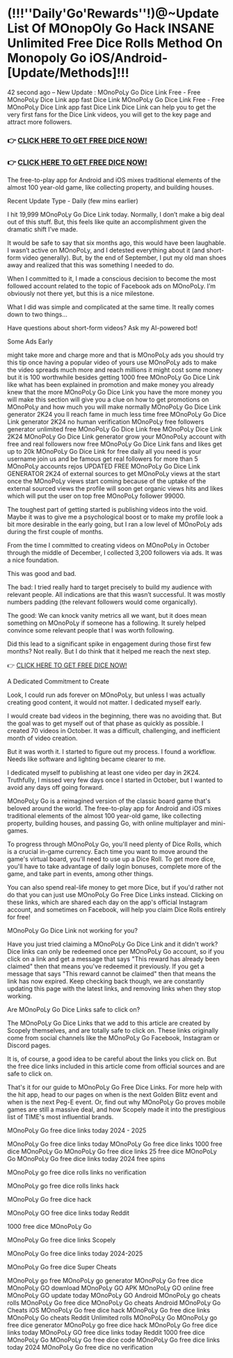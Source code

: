 # (!!!''Daily'Go'Rewards''!)@~Update List Of MOnopOly Go Hack INSANE Unlimited Free Dice Rolls Method On Monopoly Go iOS/Android- [Update/Methods]!!!

42 second ago – New Update : MOnoPoLy Go Dice Link Free - Free MOnoPoLy Dice Link app fast Dice Link MOnoPoLy Go Dice Link Free - Free MOnoPoLy Dice Link app fast Dice Link Dice Link can help you to get the very first fans for the Dice Link videos, you will get to the key page and attract more followers.

### 👉 [CLICK HERE TO GET FREE DICE NOW!](https://tinyurl.com/45kbycmn)

### 👉 [CLICK HERE TO GET FREE DICE NOW!](https://tinyurl.com/45kbycmn)

The free-to-play app for Android and iOS mixes traditional elements of the almost 100 year-old game, like collecting property, and building houses.

Recent Update Type - Daily (few mins earlier)

I hit 19,999 MOnoPoLy Go Dice Link today. Normally, I don’t make a big deal out of this stuff. But, this feels like quite an accomplishment given the dramatic shift I’ve made.

It would be safe to say that six months ago, this would have been laughable. I wasn’t active on MOnoPoLy, and I detested everything about it (and short-form video generally). But, by the end of September, I put my old man shoes away and realized that this was something I needed to do.

When I committed to it, I made a conscious decision to become the most followed account related to the topic of Facebook ads on MOnoPoLy. I’m obviously not there yet, but this is a nice milestone.

What I did was simple and complicated at the same time. It really comes down to two things…

Have questions about short-form videos? Ask my AI-powered bot!

Some Ads Early

might take more and charge more and that is MOnoPoLy ads you should try this tip once having a popular video of yours use MOnoPoLy ads to make the video spreads much more and reach millions it might cost some money but it is 100 worthwhile besides getting 1000 free MOnoPoLy Go Dice Link like what has been explained in promotion and make money you already knew that the more MOnoPoLy Go Dice Link you have the more money you will make this section will give you a clue on how to get promotions on MOnoPoLy and how much you will make normally MOnoPoLy Go Dice Link generator 2K24 you ll reach fame in much less time free MOnoPoLy Go Dice Link generator 2K24 no human verification MOnoPoLy free followers generator unlimited free MOnoPoLy Go Dice Link free MOnoPoLy Dice Link 2K24 MOnoPoLy Go Dice Link generator grow your MOnoPoLy account with free and real followers now free MOnoPoLy Go Dice Link fans and likes get up to 20k MOnoPoLy Go Dice Link for free daily all you need is your username join us and be famous get real followers for more than 5 MOnoPoLy accounts rejos UPDATED FREE MOnoPoLy Go Dice Link GENERATOR 2K24 of external sources to get MOnoPoLy views at the start once the MOnoPoLy views start coming because of the uptake of the external sourced views the profile will soon get organic views hits and likes which will put the user on top free MOnoPoLy follower 99000.

The toughest part of getting started is publishing videos into the void. Maybe it was to give me a psychological boost or to make my profile look a bit more desirable in the early going, but I ran a low level of MOnoPoLy ads during the first couple of months.

From the time I committed to creating videos on MOnoPoLy in October through the middle of December, I collected 3,200 followers via ads. It was a nice foundation.

This was good and bad.

The bad: I tried really hard to target precisely to build my audience with relevant people. All indications are that this wasn’t successful. It was mostly numbers padding (the relevant followers would come organically).

The good: We can knock vanity metrics all we want, but it does mean something on MOnoPoLy if someone has a following. It surely helped convince some relevant people that I was worth following.

Did this lead to a significant spike in engagement during those first few months? Not really. But I do think that it helped me reach the next step.

👉 [CLICK HERE TO GET FREE DICE NOW!](https://spacezones.org/MOnoPoLygo/)

A Dedicated Commitment to Create

Look, I could run ads forever on MOnoPoLy, but unless I was actually creating good content, it would not matter. I dedicated myself early.

I would create bad videos in the beginning, there was no avoiding that. But the goal was to get myself out of that phase as quickly as possible. I created 70 videos in October. It was a difficult, challenging, and inefficient month of video creation.

But it was worth it. I started to figure out my process. I found a workflow. Needs like software and lighting became clearer to me.

I dedicated myself to publishing at least one video per day in 2K24. Truthfully, I missed very few days once I started in October, but I wanted to avoid any days off going forward.

MOnoPoLy Go is a reimagined version of the classic board game that's beloved around the world. The free-to-play app for Android and iOS mixes traditional elements of the almost 100 year-old game, like collecting property, building houses, and passing Go, with online multiplayer and mini-games.

To progress through MOnoPoLy Go, you'll need plenty of Dice Rolls, which is a crucial in-game currency. Each time you want to move around the game's virtual board, you'll need to use up a Dice Roll. To get more dice, you'll have to take advantage of daily login bonuses, complete more of the game, and take part in events, among other things.

You can also spend real-life money to get more Dice, but if you'd rather not do that you can just use MOnoPoLy Go Free Dice Links instead. Clicking on these links, which are shared each day on the app's official Instagram account, and sometimes on Facebook, will help you claim Dice Rolls entirely for free!

MOnoPoLy Go Dice Link not working for you?

Have you just tried claiming a MOnoPoLy Go Dice Link and it didn't work? Dice links can only be redeemed once per MOnoPoLy Go account, so if you click on a link and get a message that says "This reward has already been claimed" then that means you've redeemed it previously. If you get a message that says "This reward cannot be claimed" then that means the link has now expired. Keep checking back though, we are constantly updating this page with the latest links, and removing links when they stop working.

Are MOnoPoLy Go Dice Links safe to click on?

The MOnoPoLy Go Dice Links that we add to this article are created by Scopely themselves, and are totally safe to click on. These links originally come from social channels like the MOnoPoLy Go Facebook, Instagram or Discord pages.

It is, of course, a good idea to be careful about the links you click on. But the free dice links included in this article come from official sources and are safe to click on.

That's it for our guide to MOnoPoLy Go Free Dice Links. For more help with the hit app, head to our pages on when is the next Golden Blitz event and when is the next Peg-E event. Or, find out why MOnoPoLy Go proves mobile games are still a massive deal, and how Scopely made it into the prestigious list of TIME's most influential brands.

MOnoPoLy Go free dice links today 2024 - 2025

MOnoPoLy Go free dice links today
MOnoPoLy Go free dice links
1000 free dice MOnoPoLy Go
MOnoPoLy Go free dice links
25 free dice MOnoPoLy Go
MOnoPoLy Go free dice links today 2024 free spins

MOnoPoLy go free dice rolls links no verification

MOnoPoLy go free dice rolls links hack

MOnoPoLy Go free dice hack

MOnoPoLy GO free dice links today Reddit

1000 free dice MOnoPoLy Go

MOnoPoLy Go free dice links Scopely

MOnoPoLy Go free dice links today 2024-2025

MOnoPoLy Go free dice Super Cheats

MOnoPoLy go free MOnoPoLy go generator MOnoPoLy Go free dice MOnoPoLy GO download MOnoPoLy GO APK MOnoPoLy GO online free MOnoPoLy GO update today MOnoPoLy GO Android MOnoPoLy go cheats rolls MOnoPoLy Go free dice MOnoPoLy Go cheats Android MOnoPoLy Go Cheats iOS MOnoPoLy Go free dice hack MOnoPoLy Go free dice links MOnoPoLy Go cheats Reddit Unlimited rolls MOnoPoLy Go MOnoPoLy go free dice generator MOnoPoLy go free dice hack MOnoPoLy Go free dice links today MOnoPoLy GO free dice links today Reddit 1000 free dice MOnoPoLy Go MOnoPoLy Go free dice code MOnoPoLy Go free dice links today 2024 MOnoPoLy Go free dice no verification
